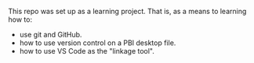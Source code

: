 This repo was set up as a learning project.
That is, as a means to learning how to:
- use git and GitHub.
- how to use version control on a PBI desktop file.
- how to use VS Code as the "linkage tool".

